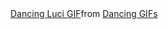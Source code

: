 <div class="tenor-gif-embed" data-postid="2588362169845757982" data-share-method="host" data-aspect-ratio="1" data-width="100%"><a href="https://tenor.com/view/dancing-luci-eric-andr%C3%A9-disenchantment-b-boy-dance-gif-2588362169845757982">Dancing Luci GIF</a>from <a href="https://tenor.com/search/dancing-gifs">Dancing GIFs</a></div> <script type="text/javascript" async src="https://tenor.com/embed.js"></script>
